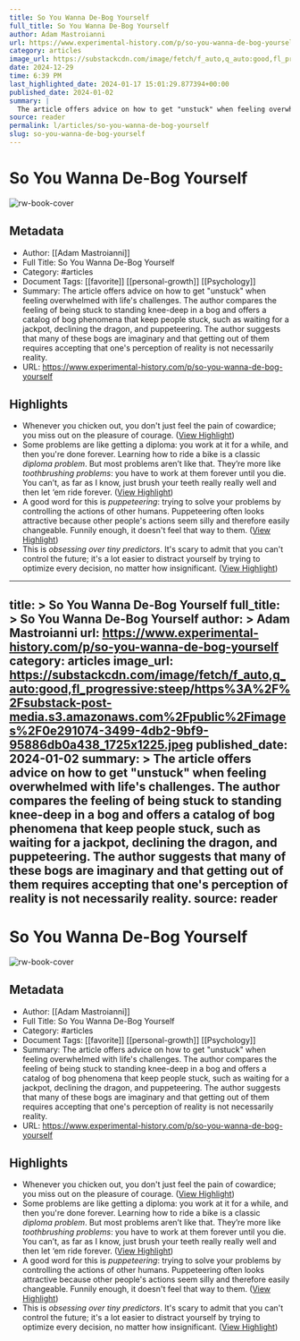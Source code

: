 ```yaml
---
title: So You Wanna De-Bog Yourself
full_title: So You Wanna De-Bog Yourself
author: Adam Mastroianni
url: https://www.experimental-history.com/p/so-you-wanna-de-bog-yourself
category: articles
image_url: https://substackcdn.com/image/fetch/f_auto,q_auto:good,fl_progressive:steep/https%3A%2F%2Fsubstack-post-media.s3.amazonaws.com%2Fpublic%2Fimages%2F0e291074-3499-4db2-9bf9-95886db0a438_1725x1225.jpeg
date: 2024-12-29
time: 6:39 PM
last_highlighted_date: 2024-01-17 15:01:29.877394+00:00
published_date: 2024-01-02
summary: |
  The article offers advice on how to get "unstuck" when feeling overwhelmed with life's challenges. The author compares the feeling of being stuck to standing knee-deep in a bog and offers a catalog of bog phenomena that keep people stuck, such as waiting for a jackpot, declining the dragon, and puppeteering. The author suggests that many of these bogs are imaginary and that getting out of them requires accepting that one's perception of reality is not necessarily reality.
source: reader
permalink: l/articles/so-you-wanna-de-bog-yourself
slug: so-you-wanna-de-bog-yourself
---
```

# So You Wanna De-Bog Yourself

![rw-book-cover](https://substackcdn.com/image/fetch/f_auto,q_auto:good,fl_progressive:steep/https%3A%2F%2Fsubstack-post-media.s3.amazonaws.com%2Fpublic%2Fimages%2F0e291074-3499-4db2-9bf9-95886db0a438_1725x1225.jpeg)

## Metadata
- Author: [[Adam Mastroianni]]
- Full Title: So You Wanna De-Bog Yourself
- Category: #articles
- Document Tags: [[favorite]] [[personal-growth]] [[Psychology]] 
- Summary: The article offers advice on how to get "unstuck" when feeling overwhelmed with life's challenges. The author compares the feeling of being stuck to standing knee-deep in a bog and offers a catalog of bog phenomena that keep people stuck, such as waiting for a jackpot, declining the dragon, and puppeteering. The author suggests that many of these bogs are imaginary and that getting out of them requires accepting that one's perception of reality is not necessarily reality.
- URL: https://www.experimental-history.com/p/so-you-wanna-de-bog-yourself

## Highlights
- Whenever you chicken out, you don't just feel the pain of cowardice; you miss out on the pleasure of courage. ([View Highlight](https://read.readwise.io/read/01hmbyp0dp4s8zwzv5bjqd9arh))
- Some problems are like getting a diploma: you work at it for a while, and then you're done forever. Learning how to ride a bike is a classic *diploma problem*.
  But most problems aren’t like that. They’re more like *toothbrushing problems*: you have to work at them forever until you die. You can’t, as far as I know, just brush your teeth really really well and then let ‘em ride forever. ([View Highlight](https://read.readwise.io/read/01hmbytcxyghzf0js656mdt7ps))
- A good word for this is *puppeteering*: trying to solve your problems by controlling the actions of other humans. Puppeteering often looks attractive because other people's actions seem silly and therefore easily changeable. Funnily enough, it doesn't feel that way to them. ([View Highlight](https://read.readwise.io/read/01hmbyx691f94jkrjnnp6benf1))
- This is *obsessing over tiny predictors*. It's scary to admit that you can't control the future; it's a lot easier to distract yourself by trying to optimize every decision, no matter how insignificant. ([View Highlight](https://read.readwise.io/read/01hmbz22ret7852qyswafq7w9r))


---
title: >
  So You Wanna De-Bog Yourself
full_title: >
  So You Wanna De-Bog Yourself
author: >
  Adam Mastroianni
url: https://www.experimental-history.com/p/so-you-wanna-de-bog-yourself
category: articles
image_url: https://substackcdn.com/image/fetch/f_auto,q_auto:good,fl_progressive:steep/https%3A%2F%2Fsubstack-post-media.s3.amazonaws.com%2Fpublic%2Fimages%2F0e291074-3499-4db2-9bf9-95886db0a438_1725x1225.jpeg
published_date: 2024-01-02
summary: >
  The article offers advice on how to get "unstuck" when feeling overwhelmed with life's challenges. The author compares the feeling of being stuck to standing knee-deep in a bog and offers a catalog of bog phenomena that keep people stuck, such as waiting for a jackpot, declining the dragon, and puppeteering. The author suggests that many of these bogs are imaginary and that getting out of them requires accepting that one's perception of reality is not necessarily reality.
source: reader
---
# So You Wanna De-Bog Yourself

![rw-book-cover](https://substackcdn.com/image/fetch/f_auto,q_auto:good,fl_progressive:steep/https%3A%2F%2Fsubstack-post-media.s3.amazonaws.com%2Fpublic%2Fimages%2F0e291074-3499-4db2-9bf9-95886db0a438_1725x1225.jpeg)

## Metadata
- Author: [[Adam Mastroianni]]
- Full Title: So You Wanna De-Bog Yourself
- Category: #articles
- Document Tags: [[favorite]] [[personal-growth]] [[Psychology]] 
- Summary: The article offers advice on how to get "unstuck" when feeling overwhelmed with life's challenges. The author compares the feeling of being stuck to standing knee-deep in a bog and offers a catalog of bog phenomena that keep people stuck, such as waiting for a jackpot, declining the dragon, and puppeteering. The author suggests that many of these bogs are imaginary and that getting out of them requires accepting that one's perception of reality is not necessarily reality.
- URL: https://www.experimental-history.com/p/so-you-wanna-de-bog-yourself

## Highlights
- Whenever you chicken out, you don't just feel the pain of cowardice; you miss out on the pleasure of courage. ([View Highlight](https://read.readwise.io/read/01hmbyp0dp4s8zwzv5bjqd9arh))
- Some problems are like getting a diploma: you work at it for a while, and then you're done forever. Learning how to ride a bike is a classic *diploma problem*.
  But most problems aren’t like that. They’re more like *toothbrushing problems*: you have to work at them forever until you die. You can’t, as far as I know, just brush your teeth really really well and then let ‘em ride forever. ([View Highlight](https://read.readwise.io/read/01hmbytcxyghzf0js656mdt7ps))
- A good word for this is *puppeteering*: trying to solve your problems by controlling the actions of other humans. Puppeteering often looks attractive because other people's actions seem silly and therefore easily changeable. Funnily enough, it doesn't feel that way to them. ([View Highlight](https://read.readwise.io/read/01hmbyx691f94jkrjnnp6benf1))
- This is *obsessing over tiny predictors*. It's scary to admit that you can't control the future; it's a lot easier to distract yourself by trying to optimize every decision, no matter how insignificant. ([View Highlight](https://read.readwise.io/read/01hmbz22ret7852qyswafq7w9r))


